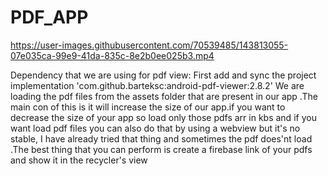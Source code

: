 # PDF_APP
https://user-images.githubusercontent.com/70539485/143813055-07e035ca-99e9-41da-835c-8e2b0ee025b3.mp4






Dependency that we are using for pdf view:
First add and sync the project 
implementation 'com.github.barteksc:android-pdf-viewer:2.8.2'
We are loading the pdf files from the assets folder that are present in our app .The main con of this is it will increase the size of our app.if you want to decrease the size of your app so load only those pdfs arr in kbs and if you want load pdf files you can also do that by using a webview but it's no stable, I have already tried that thing and sometimes the pdf does'nt load .The best thing that you can perform is create a firebase link of your pdfs and show it in the recycler's view 
